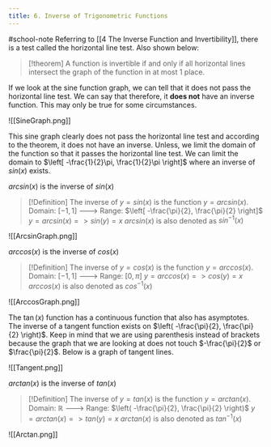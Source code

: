 ```yaml
---
title: 6. Inverse of Trigonometric Functions
---
```

#school-note 
Referring to [[4 The Inverse Function and Invertibility]], there is a test called the horizontal line test. Also shown below:
>[!theorem]
>A function is invertible if and only if all horizontal lines intersect the graph of the function in at most 1 place.

If we look at the sine function graph, we can tell that it does not pass the horizontal line test. We can say that therefore, it **does not** have an inverse function. This may only be true for some circumstances.

![[SineGraph.png]]

This sine graph clearly does not pass the horizontal line test and according to the theorem, it does not have an inverse. Unless, we limit the domain of the function so that it passes the horizontal line test. We can limit the domain to $\left[ -\frac{1}{2}\pi, \frac{1}{2}\pi \right]$ where an inverse of $sin(x)$ exists.

$arcsin(x)$ is the inverse of $sin(x)$
>[!Definition]
>The inverse of $y=sin(x)$ is the function $y=arcsin(x)$.
>Domain: $[-1, 1]$ ---> Range: $\left[ -\frac{\pi}{2}, \frac{\pi}{2} \right]$
>$y=arcsin(x) => sin(y)=x$
>$arcsin(x)$ is also denoted as $sin^{-1}(x)$

![[ArcsinGraph.png]]

$arccos(x)$ is the inverse of $cos(x)$
>[!Definition]
>The inverse of $y=cos(x)$ is the function $y=arccos(x)$.
>Domain: $[-1, 1]$ ---> Range: $[0, \pi]$
>$y=arccos(x) => cos(y) = x$
>$arccos(x)$ is also denoted as $cos^{-1}(x)$

![[ArccosGraph.png]]

The $\tan(x)$ function has a continuous function that also has asymptotes. The inverse of a tangent function exists on $\left( -\frac{\pi}{2}, \frac{\pi}{2} \right)$. Keep in mind that we are using parenthesis instead of brackets because the graph that we are looking at does not touch $-\frac{\pi}{2}$ or $\frac{\pi}{2}$. Below is a graph of tangent lines.

![[Tangent.png]]

$arctan(x)$ is the inverse of $tan(x)$
>[!Definition]
>The inverse of $y=tan(x)$ is the function $y=arctan(x)$.
>Domain: ℝ ---> Range: $\left( -\frac{\pi}{2}, \frac{\pi}{2} \right)$
>$y=arctan(x) => tan(y) = x$
>$arctan(x)$ is also denoted as $tan^{-1}(x)$

![[Arctan.png]]
